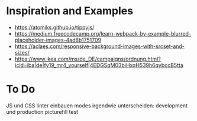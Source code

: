 # Inspiration and Examples
* https://atomiks.github.io/tippyjs/
* https://medium.freecodecamp.org/learn-webpack-by-example-blurred-placeholder-images-4ad8b1751709
* https://aclaes.com/responsive-background-images-with-srcset-and-sizes/
* https://www.ikea.com/ms/de_DE/campaigns/ordnung.html?icid=iba|de|fy19_mr4_yourself|4EDGSqM03biHxqH539h6qybccB5tta

# To Do
JS und CSS linter einbauen
modes irgendwie unterscheiden: development und production
picturefill test
